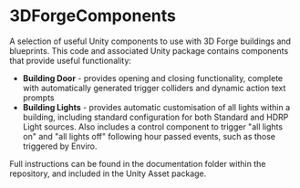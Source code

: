 # 3DForgeComponents
A selection of useful Unity components to use with 3D Forge buildings and blueprints. This code and associated Unity package contains components that provide useful functionality:

- **Building Door** - provides opening and closing functionality, complete with automatically generated trigger colliders and dynamic action text prompts
- **Building Lights** - provides automatic customisation of all lights within a building, including standard configuration for both Standard and HDRP Light sources. Also includes a control component to trigger "all lights on" and "all lights off" following hour passed events, such as those triggered by Enviro.

Full instructions can be found in the documentation folder within the repository, and included in the Unity Asset package.

